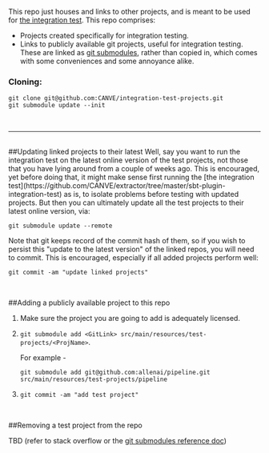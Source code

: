 This repo just houses and links to other projects, and is meant to be used for [the integration test](https://github.com/CANVE/extractor/tree/master/sbt-plugin-integration-test). This repo comprises:

+ Projects created specifically for integration testing.
+ Links to publicly available git projects, useful for integration testing. These are linked as [git submodules](https://git-scm.com/docs/git-submodule), rather than copied in, which comes with some conveniences and some annoyance alike. 

### Cloning:
```
git clone git@github.com:CANVE/integration-test-projects.git
git submodule update --init
```

<br>

---
<br>
##Updating linked projects to their latest
Well, say you want to run the integration test on the latest online version of the test projects, not those that you have lying around from a couple of weeks ago. This is encouraged, yet before doing that, it might make sense first running the [the integration test](https://github.com/CANVE/extractor/tree/master/sbt-plugin-integration-test) as is, to isolate problems before testing with updated projects. But then you can ultimately update all the test projects to their latest online version, via:

```
git submodule update --remote
```
Note that git keeps record of the commit hash of them, so if you wish to persist this "update to the latest version" of the linked repos, you will need to commit. This is encouraged, especially if all added projects perform well:
```
git commit -am "update linked projects"
```
<br>

##Adding a publicly available project to this repo

1. Make sure the project you are going to add is adequately licensed.

2. `git submodule add <GitLink> src/main/resources/test-projects/<ProjName>`. 

    For example -
    ```
    git submodule add git@github.com:allenai/pipeline.git src/main/resources/test-projects/pipeline
    ```
3. `git commit -am "add test project"`

<br>

##Removing a test project from the repo

TBD (refer to stack overflow or the [git submodules reference doc](https://git-scm.com/docs/git-submodule))

